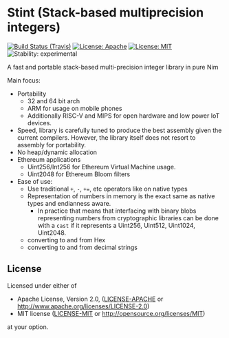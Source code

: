 # Stint (Stack-based multiprecision integers)

[![Build Status (Travis)](https://img.shields.io/travis/status-im/stint/master.svg?label=Linux%20/%20macOS "Linux/macOS build status (Travis)")](https://travis-ci.org/status-im/stint)
[![License: Apache](https://img.shields.io/badge/License-Apache%202.0-blue.svg)](https://opensource.org/licenses/Apache-2.0)
[![License: MIT](https://img.shields.io/badge/License-MIT-yellow.svg)](https://opensource.org/licenses/MIT)
![Stability: experimental](https://img.shields.io/badge/stability-experimental-orange.svg)

A fast and portable stack-based multi-precision integer library in pure Nim

Main focus:
  - Portability
    - 32 and 64 bit arch
    - ARM for usage on mobile phones
    - Additionally RISC-V and MIPS for open hardware and low power IoT devices.
  - Speed, library is carefully tuned to produce the best assembly given the current compilers.
    However, the library itself does not resort to assembly for portability.
  - No heap/dynamic allocation
  - Ethereum applications
    - Uint256/Int256 for Ethereum Virtual Machine usage.
    - Uint2048 for Ethereum Bloom filters
  - Ease of use:
    - Use traditional `+`, `-`, `+=`, etc operators like on native types
    - Representation of numbers in memory is the exact same as native types and endianness aware.
      - In practice that means that interfacing with binary blobs representing numbers from cryptographic    libraries can be done with a `cast` if it represents a Uint256, Uint512, Uint1024, Uint2048.
    - converting to and from Hex
    - converting to and from decimal strings

## License

Licensed under either of

 * Apache License, Version 2.0, ([LICENSE-APACHE](LICENSE-APACHE) or http://www.apache.org/licenses/LICENSE-2.0)
 * MIT license ([LICENSE-MIT](LICENSE-MIT) or http://opensource.org/licenses/MIT)

at your option.
